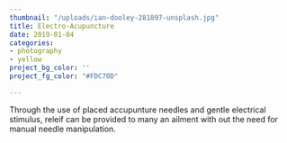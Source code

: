 ```yaml
---
thumbnail: "/uploads/ian-dooley-281897-unsplash.jpg"
title: Electro-Acupuncture
date: 2019-01-04
categories:
- photography
- yellow
project_bg_color: ''
project_fg_color: "#FDC70D"

---
```

Through the use of placed accupunture needles and gentle electrical stimulus, releif can be provided to many an ailment with out the need for manual needle manipulation.